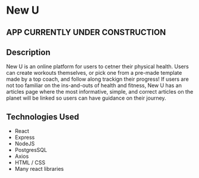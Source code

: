 # New U
## APP CURRENTLY UNDER CONSTRUCTION
## Description
New U is an online platform for users to cetner their physical health. Users can create workouts themselves, or pick one from a pre-made template made by a top coach, and follow along trackign their progress! If users are not too familiar on the ins-and-outs of health and fitness, New U has an articles page where the most informative, simple, and correct articles on the planet will be linked so users can have guidance on their journey.
## Technologies Used
- React
- Express
- NodeJS
- PostgresSQL
- Axios
- HTML / CSS
- Many react libraries
